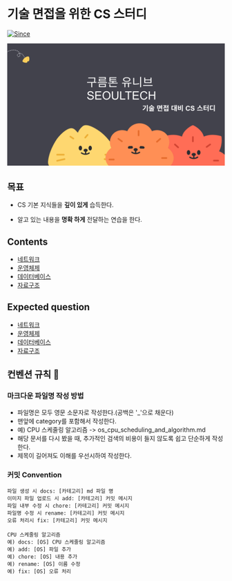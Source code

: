 # 기술 면접을 위한 CS 스터디

[![Since](https://img.shields.io/badge/since-2024.09.04-333333.svg?style=flat-square)](https://github.com/9oormthonUniv-seoultech/STUDY_CS)


![](/etc/img/cs_intro_img.jpg)


## 목표 

* CS 기본 지식들을 **깊이 있게** 습득한다.

* 알고 있는 내용을 **명확 하게** 전달하는 연습을 한다.


## Contents
* [네트워크]()
* [운영체제]()
* [데이터베이스]()
* [자료구조]()


## Expected question 

* [네트워크]()
* [운영체제]()
* [데이터베이스]()
* [자료구조]()

## 컨벤션 규칙 🤙

### 마크다운 파일명 작성 방법

- 파일명은 모두 영문 소문자로 작성한다.(공백은 '_'으로 채운다)
- 맨앞에 category를 포함해서 작성한다.
- 예) CPU 스케줄링 알고리즘 -> os_cpu_scheduling_and_algorithm.md
- 해당 문서를 다시 봤을 때, 추가적인 검색의 비용이 들지 않도록 쉽고 단순하게 작성한다.
- 제목이 길어져도 이해를 우선시하여 작성한다.

### 커밋 Convention

```
파일 생성 시 docs: [카테고리] md 파일 명
이미지 파일 업로드 시 add: [카테고리] 커밋 메시지
파일 내부 수정 시 chore: [카테고리] 커밋 메시지
파일명 수정 시 rename: [카테고리] 커밋 메시지
오류 처리시 fix: [카테고리] 커밋 메시지

CPU 스케줄링 알고리즘
예) docs: [OS] CPU 스케줄링 알고리즘
예) add: [OS] 파일 추가
예) chore: [OS] 내용 추가
예) rename: [OS] 이름 수정
예) fix: [OS] 오류 처리 
```